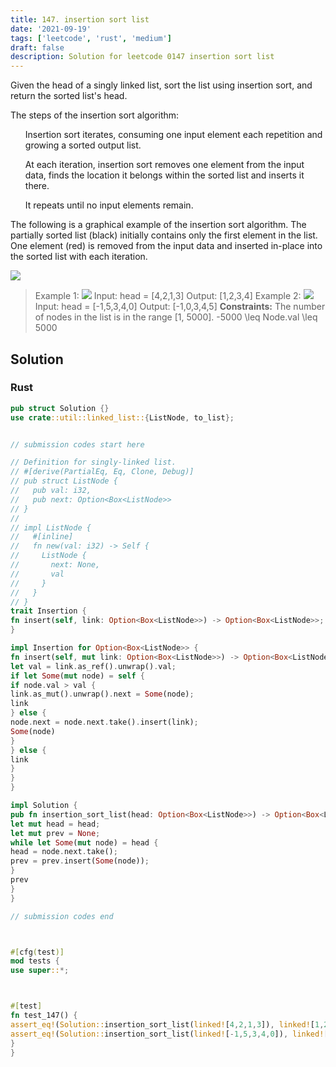 ```yaml
---
title: 147. insertion sort list
date: '2021-09-19'
tags: ['leetcode', 'rust', 'medium']
draft: false
description: Solution for leetcode 0147 insertion sort list
---
```




Given the head of a singly linked list, sort the list using insertion sort, and return the sorted list's head.

The steps of the insertion sort algorithm:

<ol>

Insertion sort iterates, consuming one input element each repetition and growing a sorted output list.

At each iteration, insertion sort removes one element from the input data, finds the location it belongs within the sorted list and inserts it there.

It repeats until no input elements remain.

</ol>

The following is a graphical example of the insertion sort algorithm. The partially sorted list (black) initially contains only the first element in the list. One element (red) is removed from the input data and inserted in-place into the sorted list with each iteration.

![](https://upload.wikimedia.org/wikipedia/commons/0/0f/Insertion-sort-example-300px.gif)



>   Example 1:
>   ![](https://assets.leetcode.com/uploads/2021/03/04/sort1linked-list.jpg)
>   Input: head <TeX>=</TeX> [4,2,1,3]
>   Output: [1,2,3,4]
>   Example 2:
>   ![](https://assets.leetcode.com/uploads/2021/03/04/sort2linked-list.jpg)
>   Input: head <TeX>=</TeX> [-1,5,3,4,0]
>   Output: [-1,0,3,4,5]
**Constraints:**
>   	The number of nodes in the list is in the range [1, 5000].
>   	-5000 <TeX>\leq</TeX> Node.val <TeX>\leq</TeX> 5000


## Solution


### Rust
```rust
pub struct Solution {}
use crate::util::linked_list::{ListNode, to_list};


// submission codes start here

// Definition for singly-linked list.
// #[derive(PartialEq, Eq, Clone, Debug)]
// pub struct ListNode {
//   pub val: i32,
//   pub next: Option<Box<ListNode>>
// }
//
// impl ListNode {
//   #[inline]
//   fn new(val: i32) -> Self {
//     ListNode {
//       next: None,
//       val
//     }
//   }
// }
trait Insertion {
fn insert(self, link: Option<Box<ListNode>>) -> Option<Box<ListNode>>;
}

impl Insertion for Option<Box<ListNode>> {
fn insert(self, mut link: Option<Box<ListNode>>) -> Option<Box<ListNode>> {
let val = link.as_ref().unwrap().val;
if let Some(mut node) = self {
if node.val > val {
link.as_mut().unwrap().next = Some(node);
link
} else {
node.next = node.next.take().insert(link);
Some(node)
}
} else {
link
}
}
}

impl Solution {
pub fn insertion_sort_list(head: Option<Box<ListNode>>) -> Option<Box<ListNode>> {
let mut head = head;
let mut prev = None;
while let Some(mut node) = head {
head = node.next.take();
prev = prev.insert(Some(node));
}
prev
}
}

// submission codes end



#[cfg(test)]
mod tests {
use super::*;



#[test]
fn test_147() {
assert_eq!(Solution::insertion_sort_list(linked![4,2,1,3]), linked![1,2,3,4]);
assert_eq!(Solution::insertion_sort_list(linked![-1,5,3,4,0]), linked![-1,0,3,4,5]);
}
}

```
